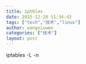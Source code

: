 ```yaml
---
title: iptbles
date: 2015-12-28 11:34:43
tags: ["tech","技术","linux"]
author: wangxiuwen
categories: ["技术"]
layout: post
---
```





iptables -L -n
